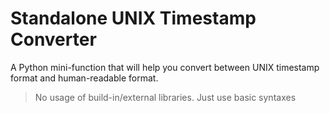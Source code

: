 # Standalone UNIX Timestamp Converter
A Python mini-function that will help you convert between UNIX timestamp format and human-readable format.

> No usage of build-in/external libraries.
> Just use basic syntaxes
